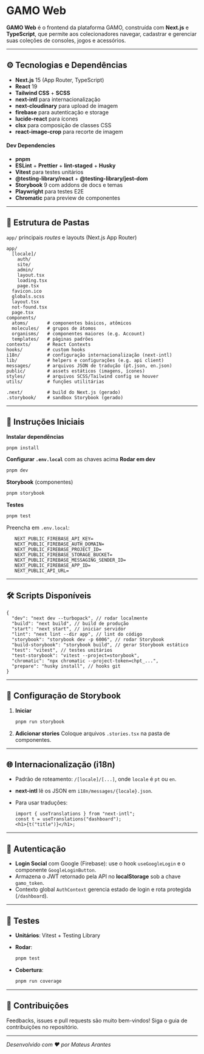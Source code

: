# GAMO Web

**GAMO Web** é o frontend da plataforma GAMO, construída com **Next.js** e **TypeScript**, que permite aos colecionadores navegar, cadastrar e gerenciar suas coleções de consoles, jogos e acessórios.

---

## ⚙️ Tecnologias e Dependências

- **Next.js** 15 (App Router, TypeScript)
- **React** 19
- **Tailwind CSS** + **SCSS**
- **next-intl** para internacionalização
- **next-cloudinary** para upload de imagem
- **firebase** para autenticação e storage
- **lucide-react** para ícones
- **clsx** para composição de classes CSS
- **react-image-crop** para recorte de imagem

#### Dev Dependencies

- **pnpm**
- **ESLint** + **Prettier** + **lint-staged** + **Husky**
- **Vitest** para testes unitários
- **@testing-library/react** + **@testing-library/jest-dom**
- **Storybook** 9 com addons de docs e temas
- **Playwright** para testes E2E
- **Chromatic** para preview de componentes

---

## 📁 Estrutura de Pastas

`app/` principais _routes_ e layouts (Next.js App Router)

```
app/
  [locale]/
    auth/
    site/
    admin/
    layout.tsx
    loading.tsx
    page.tsx
  favicon.ico
  globals.scss
  layout.tsx
  not-found.tsx
  page.tsx
components/
  atoms/       # componentes básicos, atômicos
  molecules/   # grupos de átomos
  organisms/   # componentes maiores (e.g. Account)
  templates/   # páginas padrões
contexts/      # React Contexts
hooks/         # custom hooks
i18n/          # configuração internacionalização (next-intl)
lib/           # helpers e configurações (e.g. api client)
messages/      # arquivos JSON de tradução (pt.json, en.json)
public/        # assets estáticos (imagens, ícones)
styles/        # arquivos SCSS/Tailwind config se houver
utils/         # funções utilitárias

.next/         # build do Next.js (gerado)
.storybook/    # sandbox Storybook (gerado)
```

---

## 🔧 Instruções Iniciais

**Instalar dependências**

```bash
pnpm install
```

**Configurar `.env.local`** com as chaves acima
**Rodar em dev**

```bash
pnpm dev
```

**Storybook** (componentes)

```bash
pnpm storybook
```

**Testes**

```bash
pnpm test
```

Preencha em `.env.local`:

```dotenv
   NEXT_PUBLIC_FIREBASE_API_KEY=
   NEXT_PUBLIC_FIREBASE_AUTH_DOMAIN=
   NEXT_PUBLIC_FIREBASE_PROJECT_ID=
   NEXT_PUBLIC_FIREBASE_STORAGE_BUCKET=
   NEXT_PUBLIC_FIREBASE_MESSAGING_SENDER_ID=
   NEXT_PUBLIC_FIREBASE_APP_ID=
   NEXT_PUBLIC_API_URL=
```

---

## 🛠 Scripts Disponíveis

```jsonc
{
  "dev": "next dev --turbopack", // rodar localmente
  "build": "next build", // build de produção
  "start": "next start", // iniciar servidor
  "lint": "next lint --dir app", // lint do código
  "storybook": "storybook dev -p 6006", // rodar Storybook
  "build-storybook": "storybook build", // gerar Storybook estático
  "test": "vitest", // testes unitários
  "test-storybook": "vitest --project=storybook",
  "chromatic": "npx chromatic --project-token=chpt_...",
  "prepare": "husky install", // hooks git
}
```

---

## 🔧 Configuração de Storybook

1. **Iniciar**

   ```bash
   pnpm run storybook
   ```

2. **Adicionar stories**
   Coloque arquivos `.stories.tsx` na pasta de componentes.

---

## 🌐 Internacionalização (i18n)

- Padrão de roteamento: `/[locale]/[...]`, onde `locale` é `pt` ou `en`.
- **next-intl** lê os JSON em `i18n/messages/{locale}.json`.
- Para usar traduções:

  ```tsx
  import { useTranslations } from "next-intl";
  const t = useTranslations("dashboard");
  <h1>{t("title")}</h1>;
  ```

---

## 🔑 Autenticação

- **Login Social** com Google (Firebase): use o hook `useGoogleLogin` e o componente `GoogleLoginButton`.
- Armazena o JWT retornado pela API no **localStorage** sob a chave `gamo_token`.
- Contexto global `AuthContext` gerencia estado de login e rota protegida (`/dashboard`).

---

## 🧪 Testes

- **Unitários**: Vitest + Testing Library
- **Rodar**:

  ```bash
  pnpm test
  ```

- **Cobertura**:

  ```bash
  pnpm run coverage
  ```

---

## 🤝 Contribuições

Feedbacks, issues e pull requests são muito bem-vindos! Siga o guia de contribuições no repositório.

---

_Desenvolvido com ❤️ por Mateus Arantes_
